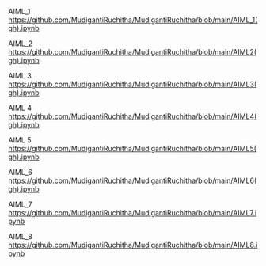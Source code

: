 AIML_1 https://github.com/MudigantiRuchitha/MudigantiRuchitha/blob/main/AIML_1(gh).ipynb

AIML_2 https://github.com/MudigantiRuchitha/MudigantiRuchitha/blob/main/AIML2(gh).ipynb

 AIML 3 https://github.com/MudigantiRuchitha/MudigantiRuchitha/blob/main/AIML3(gh).ipynb

AIML 4 https://github.com/MudigantiRuchitha/MudigantiRuchitha/blob/main/AIML4(gh).ipynb

AIML 5 https://github.com/MudigantiRuchitha/MudigantiRuchitha/blob/main/AIML5(gh).ipynb

AIML_6 https://github.com/MudigantiRuchitha/MudigantiRuchitha/blob/main/AIML6(gh).ipynb

AIML_7 https://github.com/MudigantiRuchitha/MudigantiRuchitha/blob/main/AIML7.ipynb

AIML_8 https://github.com/MudigantiRuchitha/MudigantiRuchitha/blob/main/AIML8.ipynb



